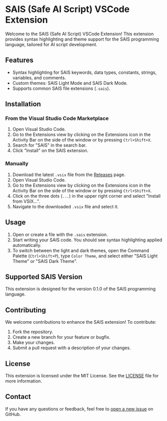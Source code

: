 # SAIS (Safe AI Script) VSCode Extension

Welcome to the SAIS (Safe AI Script) VSCode Extension! This extension provides syntax highlighting and theme support for the SAIS programming language, tailored for AI script development.

## Features

- Syntax highlighting for SAIS keywords, data types, constants, strings, variables, and comments.
- Custom themes: SAIS Light Mode and SAIS Dark Mode.
- Supports common SAIS file extensions (`.sais`).

## Installation

### From the Visual Studio Code Marketplace

1. Open Visual Studio Code.
2. Go to the Extensions view by clicking on the Extensions icon in the Activity Bar on the side of the window or by pressing `Ctrl+Shift+X`.
3. Search for "SAIS" in the search bar.
4. Click "Install" on the SAIS extension.

### Manually

1. Download the latest `.vsix` file from the [Releases](https://github.com/yourusername/sais/releases) page.
2. Open Visual Studio Code.
3. Go to the Extensions view by clicking on the Extensions icon in the Activity Bar on the side of the window or by pressing `Ctrl+Shift+X`.
4. Click on the three dots (`...`) in the upper right corner and select "Install from VSIX...".
5. Navigate to the downloaded `.vsix` file and select it.

## Usage

1. Open or create a file with the `.sais` extension.
2. Start writing your SAIS code. You should see syntax highlighting applied automatically.
3. To switch between the light and dark themes, open the Command Palette (`Ctrl+Shift+P`), type `Color Theme`, and select either "SAIS Light Theme" or "SAIS Dark Theme".

## Supported SAIS Version

This extension is designed for the version 0.1.0 of the SAIS programming language.

## Contributing

We welcome contributions to enhance the SAIS extension! To contribute:

1. Fork the repository.
2. Create a new branch for your feature or bugfix.
3. Make your changes.
4. Submit a pull request with a description of your changes.

## License

This extension is licensed under the MIT License. See the [LICENSE](LICENSE) file for more information.

## Contact

If you have any questions or feedback, feel free to [open a new issue](https://github.com/Lajara-AI/sais-vscode-extension/issues) on GitHub.
